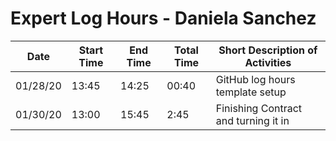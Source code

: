 # Expert Log Hours - Daniela Sanchez

| Date | Start Time | End Time | Total Time | Short Description of Activities |
|------|------------|----------|------------|---------------------------------|
| 01/28/20 | 13:45 | 14:25 | 00:40 | GitHub log hours template setup| 
| 01/30/20 | 13:00 | 15:45 | 2:45 | Finishing Contract and turning it in |
